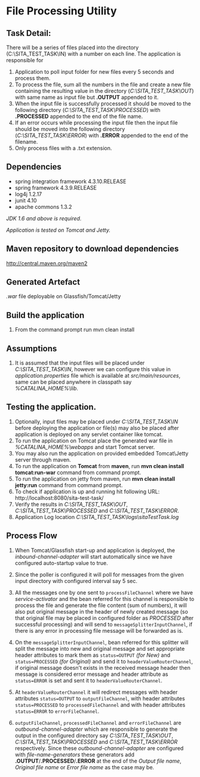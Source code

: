 # File Processing Utility

## Task Detail: 
There will be a series of files placed into the directory (C:\SITA_TEST_TASK\IN) with a number on each line.
The application is responsible for 
1. Application to poll input folder for new files every 5 seconds and process them.
2. To process the file, sum all the numbers in the file and create a new file containing the resulting value in the directory (*C:\SITA_TEST_TASK\OUT*) with same name as input file but **.OUTPUT** appended to it.
3. When the input file is successfully processed it should be moved to the following directory (*C:\SITA_TEST_TASK\PROCESSED*) with **.PROCESSED** appended to the end of the file name. 
4. If an error occurs while processing the input file then the input file should be moved into the following directory (*C:\SITA_TEST_TASK\ERROR*) with **.ERROR** appended to the end of the filename.
5. Only process files with a .txt extension. 

## Dependencies
* spring integration framework 4.3.10.RELEASE
* spring framework 4.3.9.RELEASE
* log4j 1.2.17
* junit 4.10
* apache commons 1.3.2

*JDK 1.6 and above is required.*

*Application is tested on Tomcat and Jetty.*

## Maven repository to download dependencies
http://central.maven.org/maven2

## Generated Artefact
*.war* file deployable on Glassfish/Tomcat/Jetty

## Build the application
1. From the command prompt run mvn clean install

## Assumptions
1. It is assumed that the input files will be placed under *C:\SITA_TEST_TASK\IN*, however we can configure this value in *application.properties* file which is available at *src/main/resources*, same can be placed anywhere in classpath say *%CATALINA_HOME%\lib*.

## Testing the application.
1. Optionally, input files may be placed under *C:\SITA_TEST_TASK\IN* before deploying the application or file(s) may also be placed after application is deployed on any servlet container like tomcat.
2. To run the application on Tomcat place the generated war file in *%CATALINA_HOME%\webapps* and start Tomcat server. 
3. You may also run the application on provided embedded Tomcat\Jetty server through maven.
4. To run the application on **Tomcat** from **maven**, run **mvn clean install tomcat:run-war** command from command prompt.
5. To run the application on jetty from maven, run **mvn clean install jetty:run** command from command prompt.
6. To check if application is up and running hit following URL: http://localhost:8080/sita-test-task/
7. Verify the results in *C:\SITA_TEST_TASK\OUT*, *C:\SITA_TEST_TASK\PROCESSED* and *C:\SITA_TEST_TASK\ERROR*.
8. Application Log location *C:\SITA_TEST_TASK\logs\sitaTestTask.log*

## Process Flow
1. When Tomcat/Glassfish start-up and application is deployed, the *inbound-channel-adapter* will start automatically since we have configured auto-startup value to true.

2. Since the poller is configured it will poll for messages from the given input directory with configured interval say 5 sec.

3. All the messages one by one sent to `processFileChannel` where we have *service-activator* and the bean referred for this channel is responsible to process the  file and generate the file content (sum of numbers), it will also put original message in the header of newly created message (so that original file may be placed in configured folder as *PROCESSED* after successful processing) and will send to `messageSplitterInputChannel`, if there  is any error in processing file message will be forwarded as is.

4. On the `messageSplitterInputChannel`, bean referred for this splitter will split the message into new and original message and set appropriate header attributes to mark them as `status=OUTPUT` *(for New)* and `status=PROCESSED` *(for Original)* and send it to `headerValueRouterChannel`, if original message doesn't exists in the received message  header then message is considered error  message and header attribute as `status=ERROR` is set and sent it to `headerValueRouterChannel`.

5. At `headerValueRouterChannel` it will redirect messages with header attributes `status=OUTPUT` to `outputFileChannel`, with header attributes `status=PROCESSED` to `processedFileChannel` and with header attributes `status=ERROR` to `errorFileChannel`.

6. `outputFileChannel`, `processedFileChannel` and `errorFileChannel` are *outbound-channel-adapter* which are responsible to generate the output in the configured directory say *C:\SITA_TEST_TASK\OUT*, *C:\SITA_TEST_TASK\PROCESSED* and *C:\SITA_TEST_TASK\ERROR* respectively.
Since these *outbound-channel-adapter* are configured with *file-name-generators* these generators add **.OUTPUT**/**.PROCESSED**/**.ERROR** at the end of the *Output file name*, *Original file name* or *Error file name* as the case may be.

